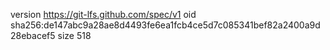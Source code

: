 version https://git-lfs.github.com/spec/v1
oid sha256:de147abc9a28ae8d4493fe6ea1fcb4ce5d7c085341bef82a2400a9d28ebacef5
size 518

